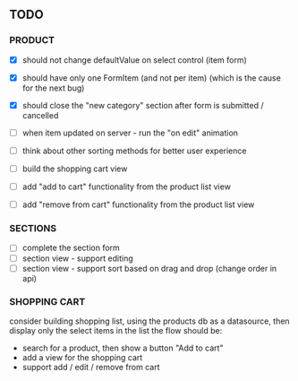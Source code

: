 ## TODO

### PRODUCT
- [x] should not change defaultValue on select control (item form)
- [x] should have only one FormItem (and not per item) (which is the cause for the next bug)
- [x] should close the "new category" section after form is submitted / cancelled

- [ ] when item updated on server - run the "on edit" animation
- [ ] think about other sorting methods for better user experience
- [ ] build the shopping cart view
- [ ] add "add to cart" functionality from the product list view
- [ ] add "remove from cart" functionality from the product list view

### SECTIONS
- [ ] complete the section form
- [ ] section view - support editing
- [ ] section view - support sort based on drag and drop (change order in api)

### SHOPPING CART
consider building shopping list, using the products db as a datasource, then display only the select items in the list
the flow should be:
- search for a product, then show a button "Add to cart"
- add a view for the shopping cart
- support add / edit / remove from cart